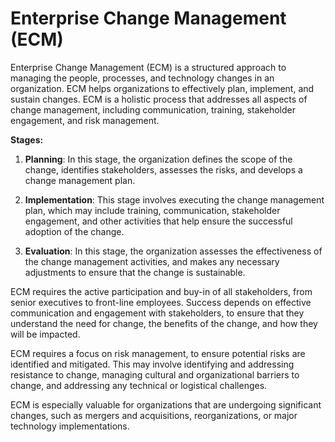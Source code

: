 # Enterprise Change Management (ECM)

Enterprise Change Management (ECM) is a structured approach to managing the people, processes, and technology changes in an organization. ECM helps organizations to effectively plan, implement, and sustain changes. ECM is a holistic process that addresses all aspects of change management, including communication, training, stakeholder engagement, and risk management.

**Stages:**

1. **Planning**: In this stage, the organization defines the scope of the change, identifies stakeholders, assesses the risks, and develops a change management plan.

2. **Implementation**: This stage involves executing the change management plan, which may include training, communication, stakeholder engagement, and other activities that help ensure the successful adoption of the change.

3. **Evaluation**: In this stage, the organization assesses the effectiveness of the change management activities, and makes any necessary adjustments to ensure that the change is sustainable.

ECM requires the active participation and buy-in of all stakeholders, from senior executives to front-line employees. Success depends on effective communication and engagement with stakeholders, to ensure that they understand the need for change, the benefits of the change, and how they will be impacted.

ECM requires a focus on risk management, to ensure potential risks are identified and mitigated. This may involve identifying and addressing resistance to change, managing cultural and organizational barriers to change, and addressing any technical or logistical challenges.

ECM is especially valuable for organizations that are undergoing significant changes, such as mergers and acquisitions, reorganizations, or major technology implementations.